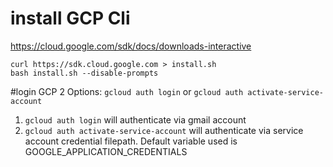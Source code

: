 # install GCP Cli

https://cloud.google.com/sdk/docs/downloads-interactive

```
curl https://sdk.cloud.google.com > install.sh
bash install.sh --disable-prompts
```

#login GCP
2 Options: `gcloud auth login` or `gcloud auth activate-service-account`

1. `gcloud auth login` will authenticate via gmail account
2. `gcloud auth activate-service-account` will authenticate via service account credential filepath. Default variable used is GOOGLE_APPLICATION_CREDENTIALS
